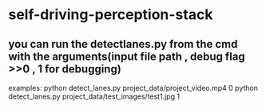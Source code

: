 # self-driving-perception-stack

## you can run the detectlanes.py from the cmd with the arguments(input file path , debug flag >>0 , 1 for debugging)
examples:
    python detect_lanes.py project_data/project_video.mp4 0
    python detect_lanes.py project_data/test_images/test1.jpg 1
